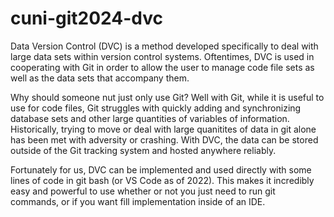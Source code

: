 # cuni-git2024-dvc

Data Version Control (DVC) is a method developed specifically to deal with large data sets within version control systems. 
Oftentimes, DVC is used in cooperating with Git in order to allow the user to manage code file sets as well as the data sets that accompany them. 

Why should someone nut just only use Git? Well with Git, while it is useful to use for code files, Git struggles with quickly adding and synchronizing database 
sets and other large quantities of variables of information. Historically, trying to move or deal with large quanitites of data in git alone has been met with adversity or crashing.
With DVC, the data can be stored outside of the Git tracking system and hosted anywhere reliably.  

Fortunately for us, DVC can be implemented and used directly with some lines of code in git bash (or VS Code as of 2022). 
This makes it incredibly easy and powerful to use whether or not you just need to run git commands, or if you want fill implementation inside of an IDE.
